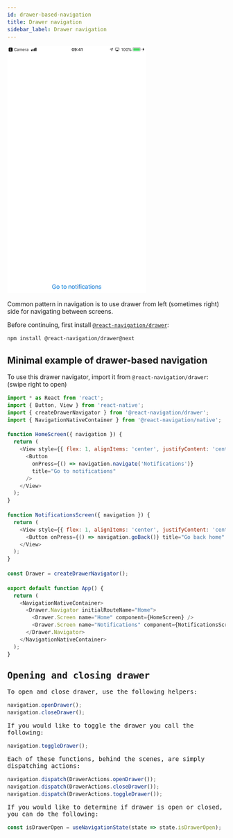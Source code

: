```yaml
---
id: drawer-based-navigation
title: Drawer navigation
sidebar_label: Drawer navigation
---
```


![Using drawer navigator](/docs/assets/navigators/drawer/drawer-demo.gif)

Common pattern in navigation is to use drawer from left (sometimes right) side for navigating between screens.

Before continuing, first install [`@react-navigation/drawer`](https://github.com/react-navigation/navigation-ex/tree/master/packages/drawer):

```sh
npm install @react-navigation/drawer@next
```

## Minimal example of drawer-based navigation

To use this drawer navigator, import it from `@react-navigation/drawer`:
(swipe right to open)

<samp id="drawer-based-navigation" />

```js
import * as React from 'react';
import { Button, View } from 'react-native';
import { createDrawerNavigator } from '@react-navigation/drawer';
import { NavigationNativeContainer } from '@react-navigation/native';

function HomeScreen({ navigation }) {
  return (
    <View style={{ flex: 1, alignItems: 'center', justifyContent: 'center' }}>
      <Button
        onPress={() => navigation.navigate('Notifications')}
        title="Go to notifications"
      />
    </View>
  );
}

function NotificationsScreen({ navigation }) {
  return (
    <View style={{ flex: 1, alignItems: 'center', justifyContent: 'center' }}>
      <Button onPress={() => navigation.goBack()} title="Go back home" />
    </View>
  );
}

const Drawer = createDrawerNavigator();

export default function App() {
  return (
    <NavigationNativeContainer>
      <Drawer.Navigator initialRouteName="Home">
        <Drawer.Screen name="Home" component={HomeScreen} />
        <Drawer.Screen name="Notifications" component={NotificationsScreen} />
      </Drawer.Navigator>
    </NavigationNativeContainer>
  );
}
```

## Opening and closing drawer

To open and close drawer, use the following helpers:

<samp id="drawer-open-close-toggle">

```js
navigation.openDrawer();
navigation.closeDrawer();
```

If you would like to toggle the drawer you call the following:

<samp id="drawer-open-close-toggle">

```js
navigation.toggleDrawer();
```

Each of these functions, behind the scenes, are simply dispatching actions:

<samp id="drawer-dispatch">

```js
navigation.dispatch(DrawerActions.openDrawer());
navigation.dispatch(DrawerActions.closeDrawer());
navigation.dispatch(DrawerActions.toggleDrawer());
```

If you would like to determine if drawer is open or closed, you can do the following:

```js
const isDrawerOpen = useNavigationState(state => state.isDrawerOpen);
```
